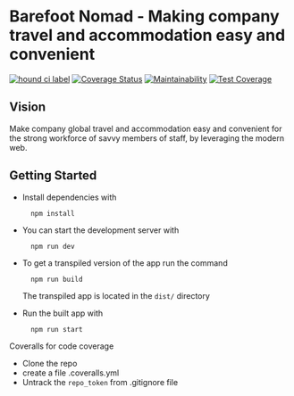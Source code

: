 # Barefoot Nomad - Making company travel and accommodation easy and convenient

[![hound ci label](https://img.shields.io/badge/Reviewed%20By-HoundCI-blueviolet)](https://houndci.com/repos) [![Coverage Status](https://coveralls.io/repos/github/andela/shadowcat-backend/badge.svg?branch=staging)](https://coveralls.io/github/andela/shadowcat-backend?branch=staging) [![Maintainability](https://api.codeclimate.com/v1/badges/9465d2db4eaea172cd81/maintainability)](https://codeclimate.com/github/andela/shadowcat-backend/maintainability) [![Test Coverage](https://api.codeclimate.com/v1/badges/9465d2db4eaea172cd81/test_coverage)](https://codeclimate.com/github/andela/shadowcat-backend/test_coverage) 

## Vision

Make company global travel and accommodation easy and convenient for the strong workforce of savvy members of staff, by leveraging the modern web.

## Getting Started

- Install dependencies with
  
  ```shell
    npm install
  ```

- You can start the development server with

  ```shell
    npm run dev
  ```

- To get a transpiled version of the app run the command

  ```shell
    npm run build
  ```
  
  The transpiled app is located in the `dist/` directory

- Run the built app with

  ```shell
    npm run start
  ```

 Coveralls for code coverage
- Clone the repo
- create a file .coveralls.yml
- Untrack the `repo_token` from .gitignore file


